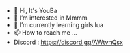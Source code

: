 - 👋 Hi, It's YouBa
- 👀 I’m interested in Mmmm
- 🌱 I’m currently learning girls.lua
- 📫 How to reach me ...
- Discord : https://discord.gg/AWtvnQsx
